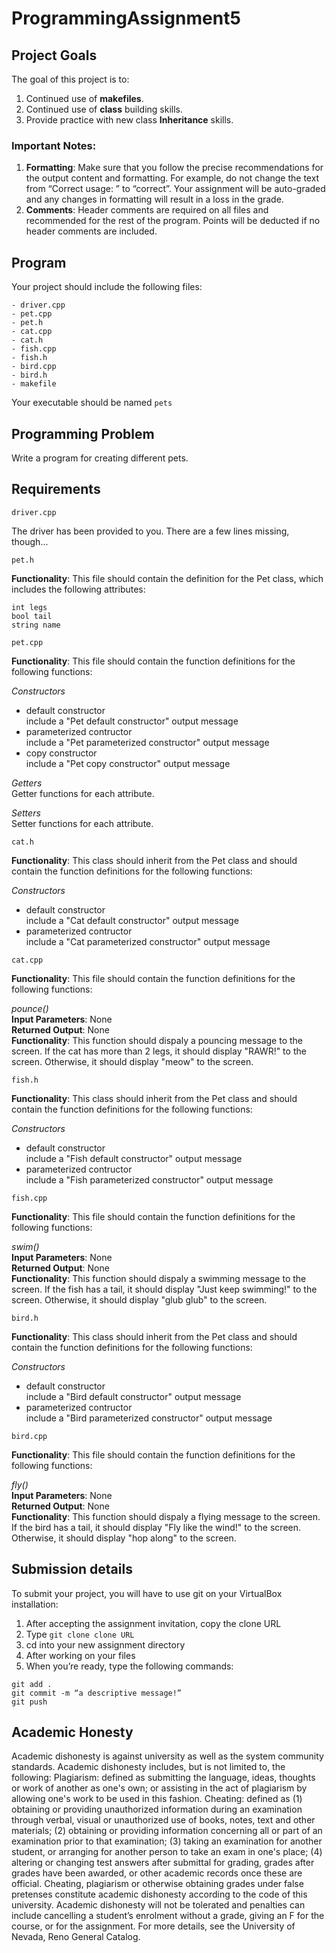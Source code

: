 # ProgrammingAssignment5

## Project Goals
The goal of this project is to:
1.	Continued use of **makefiles**.
2.  Continued use of **class** building skills.
3.  Provide practice with new class **Inheritance** skills.
### Important Notes:
1.	**Formatting**: Make sure that you follow the precise recommendations for the output content and formatting. For example, do not change the text from 
“Correct usage: ” to “correct”. 
Your assignment will be auto-graded and any changes in formatting will result in a loss in the grade.
2.	**Comments**: Header comments are required on all files and recommended for the rest of the program. Points will be deducted if no header comments are included.
## Program
Your project should include the following files:
```
- driver.cpp
- pet.cpp
- pet.h
- cat.cpp
- cat.h
- fish.cpp
- fish.h
- bird.cpp
- bird.h
- makefile  
```
Your executable should be named ```pets```
## Programming Problem
Write a program for creating different pets.

## Requirements
```
driver.cpp
```
The driver has been provided to you. There are a few lines missing, though... 

```
pet.h
```
**Functionality**: This file should contain the definition for the Pet class, which includes the following attributes:  
```
int legs
bool tail
string name
```
```
pet.cpp
```
**Functionality**: This file should contain the function definitions for the following functions:

*Constructors*  
- default constructor  
include a "Pet default constructor" output message
- parameterized contructor  
include a "Pet parameterized constructor" output message
- copy constructor  
include a "Pet copy constructor" output message

*Getters*  
Getter functions for each attribute. 

*Setters*  
Setter functions for each attribute.

```
cat.h
```
**Functionality**: This class should inherit from the Pet class and should contain the function definitions for the following functions:  

*Constructors*  
- default constructor  
include a "Cat default constructor" output message
- parameterized contructor  
include a "Cat parameterized constructor" output message
```
cat.cpp
```
**Functionality**: This file should contain the function definitions for the following functions:  
  
*pounce()*  
**Input Parameters**: None  
**Returned Output**: None  
**Functionality**: This function should dispaly a pouncing message to the screen. If the cat has more than 2 legs, it should display "RAWR!" to the screen. Otherwise, it should display "meow" to the screen.  
```
fish.h
```
**Functionality**: This class should inherit from the Pet class and should contain the function definitions for the following functions:  

*Constructors*  
- default constructor  
include a "Fish default constructor" output message
- parameterized contructor  
include a "Fish parameterized constructor" output message 
```
fish.cpp
```
**Functionality**: This file should contain the function definitions for the following functions: 
  
*swim()*  
**Input Parameters**: None  
**Returned Output**: None  
**Functionality**: This function should dispaly a swimming message to the screen. If the fish has a tail, it should display "Just keep swimming!" to the screen. Otherwise, it should display "glub glub" to the screen.    

```
bird.h
```
**Functionality**: This class should inherit from the Pet class and should contain the function definitions for the following functions:  

*Constructors*  
- default constructor  
include a "Bird default constructor" output message
- parameterized contructor  
include a "Bird parameterized constructor" output message
```
bird.cpp
```

**Functionality**: This file should contain the function definitions for the following functions: 
  
*fly()*  
**Input Parameters**: None  
**Returned Output**: None  
**Functionality**: This function should dispaly a flying message to the screen. If the bird has a tail, it should display "Fly like the wind!" to the screen. Otherwise, it should display "hop along" to the screen. 

## Submission details
To submit your project, you will have to use git on your VirtualBox installation:
1.	After accepting the assignment invitation, copy the clone URL
2.	Type 
```git clone clone URL```
3.	cd into your new assignment directory
4.	After working on your files
5.	When you’re ready, type the following commands: 
```
git add .
git commit -m “a descriptive message!”
git push
```
## Academic Honesty
Academic dishonesty is against university as well as the system community standards. Academic dishonesty includes, but is not limited to, the following:
Plagiarism: defined as submitting the language, ideas, thoughts or work of another as one's own; or assisting in the act of plagiarism by allowing one's work to be used in this fashion.
Cheating: defined as (1) obtaining or providing unauthorized information during an examination through verbal, visual or unauthorized use of books, notes, text and other materials; (2) obtaining or providing information concerning all or part of an examination prior to that examination; (3) taking an examination for another student, or arranging for another person to take an exam in one's place; (4) altering or changing test answers after submittal for grading, grades after grades have been awarded, or other academic records once these are official.
Cheating, plagiarism or otherwise obtaining grades under false pretenses constitute academic
dishonesty according to the code of this university. Academic dishonesty will not be tolerated and
penalties can include cancelling a student’s enrolment without a grade, giving an F for the course, or for the assignment. For more details, see the University of Nevada, Reno General Catalog.
